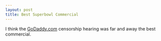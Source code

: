 ```yaml
--- 
layout: post
title: Best Superbowl Commercial
---
```

I think the <a href="http://godaddy.com/">GoDaddy.com</a> censorship hearing was far and away the best commercial.

